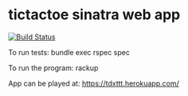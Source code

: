 # tictactoe sinatra web app

[![Build Status](https://travis-ci.org/td-extreme/tictactoe_sinatra_web_app.svg?branch=master)](https://travis-ci.org/td-extreme/tictactoe_sinatra_web_app)

To run tests: bundle exec rspec spec

To run the program:  rackup

App can be played at: https://tdxttt.herokuapp.com/
